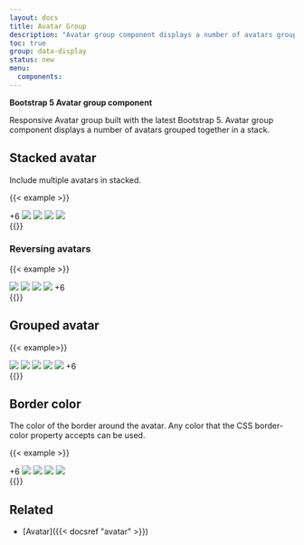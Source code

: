 ```yaml
---
layout: docs
title: Avatar Group
description: "Avatar group component displays a number of avatars grouped together in a stack."
toc: true
group: data-display
status: new
menu:
  components:
---
```


**Bootstrap 5 Avatar group component**

Responsive Avatar group built with the latest Bootstrap 5. Avatar group component displays a number of avatars grouped together in a stack.

## Stacked avatar

Include multiple avatars in stacked.

{{< example >}}
<div class="avatar-stack">
    <span class="avatar">+6</span>
    <img class="avatar" src="/images/avatar/1.jpg" />
    <img class="avatar" src="/images/avatar/2.jpg" />
    <img class="avatar" src="/images/avatar/4.jpg" />
    <img class="avatar" src="/images/avatar/5.jpg" />
</div>
{{</ example >}}

### Reversing avatars

{{< example >}}
<div class="avatar-stack justify-content-start flex-row">
    <img class="avatar" src="/images/avatar/1.jpg" />
    <img class="avatar" src="/images/avatar/2.jpg" />
    <img class="avatar" src="/images/avatar/4.jpg" />
    <img class="avatar" src="/images/avatar/5.jpg" />
    <span class="avatar">+6</span>
</div>
{{</ example >}}

## Grouped avatar

{{< example>}}
<div class="avatar-group">
    <img class="avatar" src="/images/avatar/1.jpg" />
    <img class="avatar" src="/images/avatar/2.jpg" />
    <img class="avatar" src="/images/avatar/4.jpg" />
    <img class="avatar" src="/images/avatar/3.jpg" />
    <img class="avatar" src="/images/avatar/5.jpg" />
    <span class="avatar">+6</span>
</div>
{{</ example >}}


## Border color

The color of the border around the avatar. Any color that the CSS border-color property accepts can be used.

{{< example >}}
<div class="avatar-stack avatar-stack-reverse">
    <span class="avatar border-danger">+6</span>
    <img class="avatar border-danger" src="/images/avatar/1.jpg" />
    <img class="avatar border-danger" src="/images/avatar/2.jpg" />
    <img class="avatar border-danger" src="/images/avatar/4.jpg" />
    <img class="avatar border-danger" src="/images/avatar/5.jpg" />
</div>
{{</ example >}}

## Related

- [Avatar]({{< docsref "avatar" >}})
